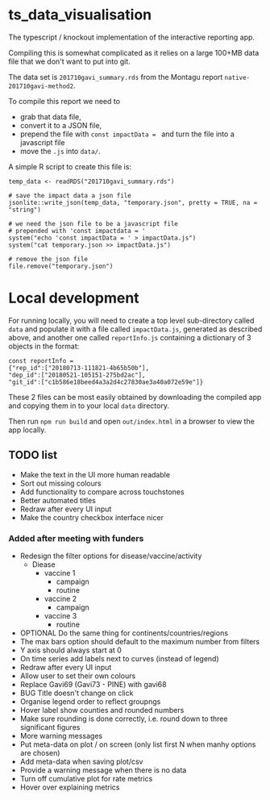 # ts_data_visualisation
The typescript / knockout implementation of the interactive reporting app.

Compiling this is somewhat complicated as it relies on a large 100+MB data file that we don't want to put into git.

The data set is `201710gavi_summary.rds` from the Montagu report `native-201710gavi-method2`.

To compile this report we need to 
* grab that data file,
* convert it to a JSON file,
* prepend the file with `const impactData = ` and turn the file into a javascript file
* move the `.js` into `data/`.

A simple R script to create this file is:
```
temp_data <- readRDS("201710gavi_summary.rds")

# save the impact data a json file
jsonlite::write_json(temp_data, "temporary.json", pretty = TRUE, na = "string")

# we need the json file to be a javascript file
# prepended with 'const impactdata = '
system("echo 'const impactData = ' > impactData.js")
system("cat temporary.json >> impactData.js")

# remove the json file
file.remove("temporary.json")
```

# Local development
For running locally, you will need to create a top level sub-directory called `data` and
populate it with a file called `impactData.js`, generated as described above, and another one
called `reportInfo.js` containing a dictionary of 3 objects in the format:

```
const reportInfo =
{"rep_id":["20180713-111821-4b65b50b"],
"dep_id":["20180521-105151-275bd2ac"],
"git_id":["c1b586e18beed4a3a2d4c27830ae3a40a072e59e"]}
```

These 2 files can be most easily obtained by downloading the compiled app and copying
them in to your local `data` directory.

Then run `npm run build` and open `out/index.html` in a browser to view the app locally.

## TODO list
* Make the text in the UI more human readable
* Sort out missing colours
* Add functionality to compare across touchstones
* Better automated titles
* Redraw after every UI input
* Make the country checkbox interface nicer
### Added after meeting with funders
* Redesign the filter options for disease/vaccine/activity
    * Diease
        * vaccine 1
            * campaign
            * routine
        * vaccine 2
            * campaign
        * vaccine 3
            * routine
* OPTIONAL Do the same thing for continents/countries/regions
* The max bars option should default to the maximum number from filters
* Y axis should always start at 0
* On time series add labels next to curves (instead of legend)
* Redraw after every UI input
* Allow user to set their own colours
* Replace Gavi69 (Gavi73 - PINE) with gavi68
* BUG Title doesn't change on click
* Organise legend order to reflect groupngs
* Hover label show counties and rounded numbers
* Make sure rounding is done correctly, i.e. round down to three significant figures
* More warning messages
* Put meta-data on plot / on screen (only list first N when manhy options are chosen)
* Add meta-data when saving plot/csv
* Provide a warning message when there is no data
* Turn off cumulative plot for rate metrics
* Hover over explaining metrics
